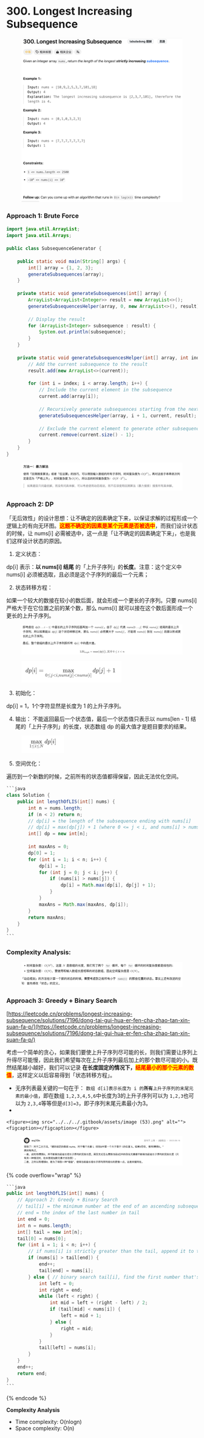 # 300. Longest Increasing Subsequence

<figure><img src="../../../.gitbook/assets/image (19).png" alt=""><figcaption></figcaption></figure>

### Approach 1: Brute Force&#x20;

```java
import java.util.ArrayList;
import java.util.Arrays;

public class SubsequenceGenerator {

    public static void main(String[] args) {
        int[] array = {1, 2, 3};
        generateSubsequences(array);
    }

    private static void generateSubsequences(int[] array) {
        ArrayList<ArrayList<Integer>> result = new ArrayList<>();
        generateSubsequencesHelper(array, 0, new ArrayList<>(), result);

        // Display the result
        for (ArrayList<Integer> subsequence : result) {
            System.out.println(subsequence);
        }
    }

    private static void generateSubsequencesHelper(int[] array, int index, ArrayList<Integer> current, ArrayList<ArrayList<Integer>> result) {
        // Add the current subsequence to the result
        result.add(new ArrayList<>(current));

        for (int i = index; i < array.length; i++) {
            // Include the current element in the subsequence
            current.add(array[i]);

            // Recursively generate subsequences starting from the next index
            generateSubsequencesHelper(array, i + 1, current, result);

            // Exclude the current element to generate other subsequences
            current.remove(current.size() - 1);
        }
    }
}

```

<figure><img src="../../../.gitbook/assets/image (55).png" alt=""><figcaption></figcaption></figure>

### Approach 2: DP

「无后效性」的设计思想：让不确定的因素确定下来，以保证求解的过程形成一个逻辑上的有向无环图。<mark style="color:red;">**这题不确定的因素是某个元素是否被选中**</mark>，而我们设计状态的时候，让 nums\[i] 必需被选中，这一点是「让不确定的因素确定下来」，也是我们这样设计状态的原因。

1. 定义状态：

dp\[i] 表示：**以 nums\[i] 结尾** 的「上升子序列」的**长度**。注意：这个定义中 nums\[i] 必须被选取，且必须是这个子序列的最后一个元素；

2. 状态转移方程：

如果一个较大的数接在较小的数后面，就会形成一个更长的子序列。只要 nums\[i] 严格大于在它位置之前的某个数，那么 nums\[i] 就可以接在这个数后面形成一个更长的上升子序列。

<figure><img src="../../../.gitbook/assets/image (51).png" alt=""><figcaption></figcaption></figure>

<figure><img src="../../../.gitbook/assets/image (49).png" alt="" width="263"><figcaption></figcaption></figure>

3. 初始化：

dp\[i] = 1，1个字符显然是长度为 1 的上升子序列。

4. 输出： 不能返回最后一个状态值，最后一个状态值只表示以 nums\[len - 1] 结尾的「上升子序列」的长度，状态数组 dp 的最大值才是题目要求的结果。

<figure><img src="../../../.gitbook/assets/image (50).png" alt="" width="111"><figcaption></figcaption></figure>

5. 空间优化：

遍历到一个新数的时候，之前所有的状态值都得保留，因此无法优化空间。

````java
```java
class Solution {
    public int lengthOfLIS(int[] nums) {
        int n = nums.length;
        if (n < 2) return n;
        // dp[i] = the length of the subsequence ending with nums[i]
        // dp[i] = max(dp[j]) + 1 (where 0 <= j < i, and nums[i] > nums[j])
        int[] dp = new int[n];

        int maxAns = 0;
        dp[0] = 1;
        for (int i = 1; i < n; i++) {
            dp[i] = 1;
            for (int j = 0; j < i; j++) {
                if (nums[i] > nums[j]) {
                    dp[i] = Math.max(dp[i], dp[j] + 1);
                }
            }
            maxAns = Math.max(maxAns, dp[i]);
        }
        return maxAns;
    }
}
```
````

### Complexity Analysis:

<figure><img src="../../../.gitbook/assets/image (52).png" alt=""><figcaption></figcaption></figure>

### Approach 3: Greedy + Binary Search

[https://leetcode.cn/problems/longest-increasing-subsequence/solutions/7196/dong-tai-gui-hua-er-fen-cha-zhao-tan-xin-suan-fa-p/](https://leetcode.cn/problems/longest-increasing-subsequence/solutions/7196/dong-tai-gui-hua-er-fen-cha-zhao-tan-xin-suan-fa-p/)

考虑一个简单的贪心，如果我们要使上升子序列尽可能的长，则我们需要让序列上升得尽可能慢，因此我们希望每次在上升子序列最后加上的那个数尽可能的小。既然结尾越小越好，我们可以记录 **在长度固定的情况下，**<mark style="color:red;">**结尾最小的那个元素的数值**</mark>，这样定义以后容易得到「状态转移方程」。

* 无序列表最关键的一句在于： `数组 d[i]表示长度为 i 的`**`所有`**`上升子序列的末尾元素的最小值`，即在数组 `1,2,3,4,5,6`中长度为3的上升子序列可以为 `1,2,3`也可以为 `2,3,4`等等但是`d[3]=3`，即子序列末尾元素最小为3。
*

    <figure><img src="../../../.gitbook/assets/image (53).png" alt=""><figcaption></figcaption></figure>

<figure><img src="../../../.gitbook/assets/image (54).png" alt=""><figcaption></figcaption></figure>

{% code overflow="wrap" %}
````java
```java
public int lengthOfLIS(int[] nums) {
    // Approach 2: Greedy + Binary Search
    // tail[i] = the minimum number at the end of an ascending subsequence with length of i + 1.
    // end = the index of the last number in tail
    int end = 0;
    int n = nums.length;
    int[] tail = new int[n];
    tail[0] = nums[0];
    for (int i = 1; i < n; i++) {
        // if nums[i] is strictly greater than the tail, append it to the tail
        if (nums[i] > tail[end]) {
            end++;
            tail[end] = nums[i];
        } else { // binary search tail[i], find the first number that's greater than nums[i], replace it with nums[i]
            int left = 0;
            int right = end;
            while (left < right) {
                int mid = left + (right - left) / 2;
                if (tail[mid] < nums[i]) {
                    left = mid + 1;
                } else {
                    right = mid;
                }
            }
            tail[left] = nums[i];
        }
    }
    end++;
    return end;
}
```
````
{% endcode %}

**Complexity Analysis**

* Time complexity: O(nlogn)
* Space complexity: O(n)
